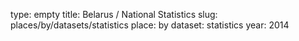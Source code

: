 type: empty
title: Belarus / National Statistics
slug: places/by/datasets/statistics
place: by
dataset: statistics
year: 2014

